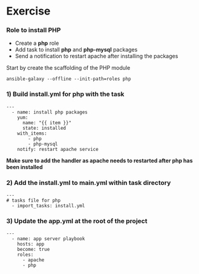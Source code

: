 # Exercise
### Role to install PHP
- Create a **php** role
- Add task to install **php** and **php-mysql** packages
- Send a notification to restart apache after installing the packages

Start by create the scaffolding of the PHP module
```
ansible-galaxy --offline --init-path=roles php
```

### 1) Build install.yml for php with the task
```
---
  - name: install php packages
    yum:
      name: "{{ item }}"
      state: installed
    with_items:
        - php
        - php-mysql
    notify: restart apache service
```
**Make sure to add the handler as apache needs to restarted after php has been installed**

### 2) Add the install.yml to main.yml within task directory
```
---
# tasks file for php
  - import_tasks: install.yml
```
### 3) Update the app.yml at the root of the project
```
---
  - name: app server playbook
    hosts: app
    become: true
    roles:
      - apache
      - php
```
